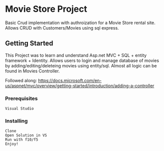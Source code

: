 # Movie Store Project

 Basic Crud implementation with authroization for a Movie Store rental site. Allows CRUD with Customers/Movies using sql express.

## Getting Started

This Project was to learn and understand Asp.net MVC + SQL + entity framework + Identity. Allows users to login and manage database of movies by adding/editing/deleteing movies using entity/sql.
Almost all logic can be found in Movies Controller. 

Followed along:
https://docs.microsoft.com/en-us/aspnet/mvc/overview/getting-started/introduction/adding-a-controller

### Prerequisites

```
Visual Studio
```

### Installing

```
Clone
Open Solution in VS
Run with f10/f5
Enjoy!
```
